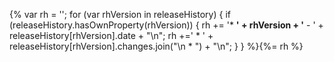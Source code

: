 {% 
  var rh = '';
  for (var rhVersion in releaseHistory) {
    if (releaseHistory.hasOwnProperty(rhVersion)) {
      rh += '* **' + rhVersion + '** - ' + releaseHistory[rhVersion].date + "\n";
      rh +='  * ' + releaseHistory[rhVersion].changes.join("\n  * ") + "\n";
    }
  }
%}{%= rh %}
